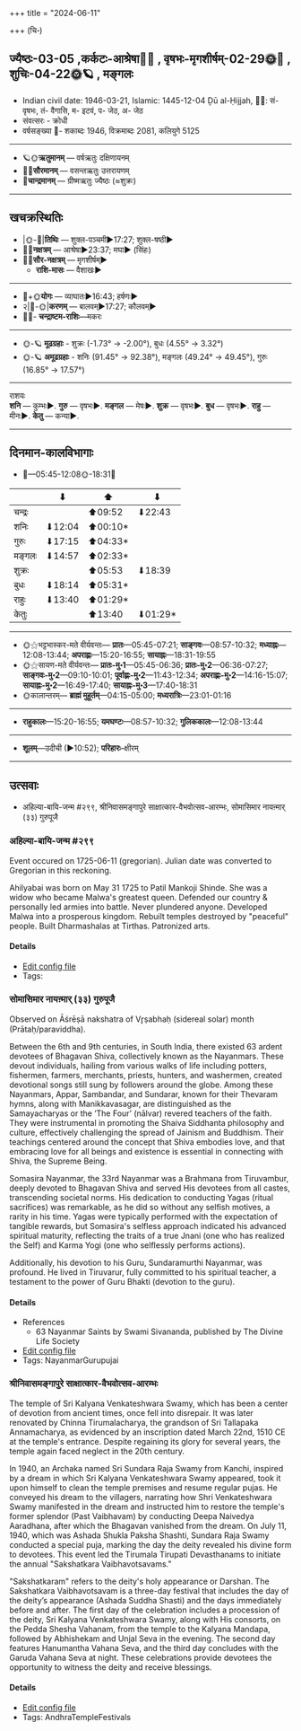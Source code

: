 +++
title = "2024-06-11"

+++
(चि॰)
## ज्यैष्ठः-03-05  ,कर्कटः-आश्रेषा🌛🌌  ,  वृषभः-मृगशीर्षम्-02-29🌞🌌  ,  शुचिः-04-22🌞🪐  , मङ्गलः
- Indian civil date: 1946-03-21, Islamic: 1445-12-04 Ḏū al-Ḥijjah, 🌌🌞: सं- वृषभः, तं- वैगासि, म- इटवं, प- जेठ, अ- जेठ
- संवत्सरः - क्रोधी
- वर्षसङ्ख्या 🌛- शकाब्दः 1946, विक्रमाब्दः 2081, कलियुगे 5125
___________________
- 🪐🌞**ऋतुमानम्** — वर्षऋतुः दक्षिणायनम्
- 🌌🌞**सौरमानम्** — वसन्तऋतुः उत्तरायणम्
- 🌛**चान्द्रमानम्** — ग्रीष्मऋतुः ज्यैष्ठः (≈शुक्रः)
___________________


## खचक्रस्थितिः
- |🌞-🌛|**तिथिः** — शुक्ल-पञ्चमी►17:27; शुक्ल-षष्ठी►  
- 🌌🌛**नक्षत्रम्** — आश्रेषा►23:37; मघा► (सिंहः)  
- 🌌🌞**सौर-नक्षत्रम्** — मृगशीर्षम्►  
  - **राशि-मासः** — वैशाखः► 
___________________
- 🌛+🌞**योगः** — व्याघातः►16:43; हर्षणः►  
- २|🌛-🌞|**करणम्** — बालवम्►17:27; कौलवम्►  
- 🌌🌛- **चन्द्राष्टम-राशिः**—मकरः  
___________________
- 🌞-🪐 **मूढग्रहाः** - शुक्रः (-1.73° → -2.00°), बुधः (4.55° → 3.32°)
- 🌞-🪐 **अमूढग्रहाः** - शनिः (91.45° → 92.38°), मङ्गलः (49.24° → 49.45°), गुरुः (16.85° → 17.57°)
___________________
राशयः  
**शनि** — कुम्भः►. **गुरु** — वृषभः►. **मङ्गल** — मेषः►. **शुक्र** — वृषभः►. **बुध** — वृषभः►. **राहु** — मीनः►. **केतु** — कन्या►. 
___________________


## दिनमान-कालविभागाः
- 🌅—05:45-12:08🌞-18:31🌇  

|      |⬇     |⬆     |⬇     |
|------|-----|-----|------|
|चन्द्रः|     |⬆09:52 |⬇22:43 |
|शनिः   |⬇12:04 |⬆00:10*|     |
|गुरुः  |⬇17:15 |⬆04:33*|     |
|मङ्गलः |⬇14:57 |⬆02:33*|     |
|शुक्रः |     |⬆05:53 |⬇18:39 |
|बुधः   |⬇18:14 |⬆05:31*|     |
|राहुः  |⬇13:40 |⬆01:29*|     |
|केतुः  |     |⬆13:40 |⬇01:29*|
___________________
- 🌞⚝भट्टभास्कर-मते वीर्यवन्तः— **प्रातः**—05:45-07:21; **साङ्गवः**—08:57-10:32; **मध्याह्नः**—12:08-13:44; **अपराह्णः**—15:20-16:55; **सायाह्नः**—18:31-19:55  
- 🌞⚝सायण-मते वीर्यवन्तः— **प्रातः-मु॰1**—05:45-06:36; **प्रातः-मु॰2**—06:36-07:27; **साङ्गवः-मु॰2**—09:10-10:01; **पूर्वाह्णः-मु॰2**—11:43-12:34; **अपराह्णः-मु॰2**—14:16-15:07; **सायाह्नः-मु॰2**—16:49-17:40; **सायाह्नः-मु॰3**—17:40-18:31  
- 🌞कालान्तरम्— **ब्राह्मं मुहूर्तम्**—04:15-05:00; **मध्यरात्रिः**—23:01-01:16  
___________________
- **राहुकालः**—15:20-16:55; **यमघण्टः**—08:57-10:32; **गुलिककालः**—12:08-13:44  
___________________
- **शूलम्**—उदीची (►10:52); **परिहारः**–क्षीरम्  
___________________

## उत्सवाः
- अहिल्या-बायि-जन्म #२९९, श्रीनिवासमङ्गापुरे साक्षात्कार-वैभवोत्सव-आरम्भः, सोमासिमार नायऩ्मार् (३३) गुरुपूजै
### अहिल्या-बायि-जन्म #२९९

Event occured on 1725-06-11 (gregorian). Julian date was converted to Gregorian in this reckoning. 

Ahilyabai was born on May 31 1725 to Patil Mankoji Shinde. She was a widow who became Malwa's greatest queen. Defended our country & personally led armies into battle. Never plundered anyone. Developed Malwa into a prosperous kingdom. Rebuilt temples destroyed by "peaceful" people. Built Dharmashalas at Tirthas. Patronized arts.

#### Details
- [Edit config file](https://github.com/jyotisham/adyatithi/blob/master/mahApuruSha/xatra-later/julian/day/05/31/ahilyA-bAyi-janma.toml)
- Tags: 


### सोमासिमार नायऩ्मार् (३३) गुरुपूजै

Observed on Āśrēṣā nakshatra of Vr̥ṣabhaḥ (sidereal solar) month (Prātaḥ/paraviddha). 

Between the 6th and 9th centuries, in South India, there existed 63 ardent devotees of Bhagavan Shiva, collectively known as the Nayanmars. These devout individuals, hailing from various walks of life including potters, fishermen, farmers, merchants, priests, hunters, and washermen, created devotional songs still sung by followers around the globe. Among these Nayanmars, Appar, Sambandar, and Sundarar, known for their Thevaram hymns, along with Manikkavasagar, are distinguished as the Samayacharyas or the ‘The Four’ (nālvar) revered teachers of the faith. They were instrumental in promoting the Shaiva Siddhanta philosophy and culture, effectively challenging the spread of Jainism and Buddhism. Their teachings centered around the concept that Shiva embodies love, and that embracing love for all beings and existence is essential in connecting with Shiva, the Supreme Being.

Somasira Nayanmar, the 33rd Nayanmar was a Brahmana from Tiruvambur, deeply devoted to Bhagavan Shiva and served His devotees from all castes, transcending societal norms. His dedication to conducting Yagas (ritual sacrifices) was remarkable, as he did so without any selfish motives, a rarity in his time. Yagas were typically performed with the expectation of tangible rewards, but Somasira's selfless approach indicated his advanced spiritual maturity, reflecting the traits of a true Jnani (one who has realized the Self) and Karma Yogi (one who selflessly performs actions).

Additionally, his devotion to his Guru, Sundaramurthi Nayanmar, was profound. He lived in Tiruvarur, fully committed to his spiritual teacher, a testament to the power of Guru Bhakti (devotion to the guru).

#### Details
- References
  - 63 Nayanmar Saints by Swami Sivananda, published by The Divine Life Society
- [Edit config file](https://github.com/jyotisham/adyatithi/blob/master/mahApuruSha/nAyanmAr/sidereal_solar_month/nakshatra/02/09/sOmAsimAra_nAyan2mAr_%2833%29_gurupUjai.toml)
- Tags: NayanmarGurupujai


### श्रीनिवासमङ्गापुरे साक्षात्कार-वैभवोत्सव-आरम्भः



The temple of Sri Kalyana Venkateshwara Swamy, which has been a center of devotion from ancient times, once fell into disrepair. It was later renovated by Chinna Tirumalacharya, the grandson of Sri Tallapaka Annamacharya, as evidenced by an inscription dated March 22nd, 1510 CE at the temple's entrance. Despite regaining its glory for several years, the temple again faced neglect in the 20th century.

In 1940, an Archaka named Sri Sundara Raja Swamy from Kanchi, inspired by a dream in which Sri Kalyana Venkateshwara Swamy appeared, took it upon himself to clean the temple premises and resume regular pujas. He conveyed his dream to the villagers, narrating how Shri Venkateshwara Swamy manifested in the dream and instructed him to restore the temple's former splendor (Past Vaibhavam) by conducting Deepa Naivedya Aaradhana, after which the Bhagavan vanished from the dream. On July 11, 1940, which was Ashada Shukla Paksha Shashti, Sundara Raja Swamy conducted a special puja, marking the day the deity revealed his divine form to devotees. This event led the Tirumala Tirupati Devasthanams to initiate the annual "Sakshatkara Vaibhavotsavams."

"Sakshatkaram" refers to the deity's holy appearance or Darshan. The Sakshatkara Vaibhavotsavam is a three-day festival that includes the day of the deity’s appearance (Ashada Suddha Shasti) and the days immediately before and after. The first day of the celebration includes a procession of the deity, Sri Kalyana Venkateshwara Swamy, along with His consorts, on the Pedda Shesha Vahanam, from the temple to the Kalyana Mandapa, followed by Abhishekam and Unjal Seva in the evening. The second day features Hanumantha Vahana Seva, and the third day concludes with the Garuda Vahana Seva at night. These celebrations provide devotees the opportunity to witness the deity and receive blessings.

#### Details
- [Edit config file](https://github.com/jyotisham/adyatithi/blob/master/temples/Andhra/relative_event/zrInivAsamaGgApurE_sAkSAtkAra-vaibhavOtsavaH/offset__-1/zrInivAsamaGgApurE_sAkSAtkAra-vaibhavOtsava-ArambhaH.toml)
- Tags: AndhraTempleFestivals


